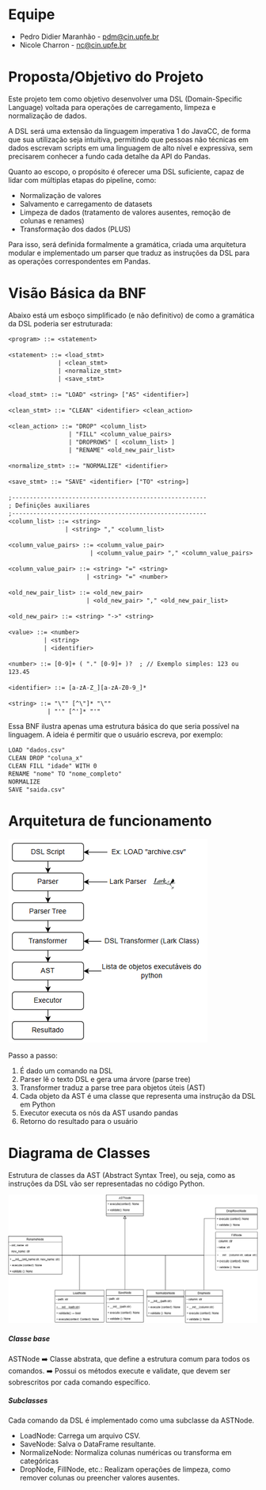 # Equipe
- Pedro Didier Maranhão - pdm@cin.upfe.br
- Nicole Charron - nc@cin.upfe.br

# Proposta/Objetivo do Projeto
Este projeto tem como objetivo desenvolver uma DSL (Domain-Specific Language) voltada para operações de carregamento, limpeza e normalização de dados.

A DSL será uma extensão da linguagem imperativa 1 do JavaCC, de forma que sua utilização seja intuitiva, permitindo que pessoas não técnicas em dados escrevam scripts em uma linguagem de alto nível e expressiva, sem precisarem conhecer a fundo cada detalhe da API do Pandas.
 
Quanto ao escopo, o propósito é oferecer uma DSL suficiente, capaz de lidar com múltiplas etapas do pipeline, como:
- Normalização de valores
- Salvamento e carregamento de datasets
- Limpeza de dados (tratamento de valores ausentes, remoção de colunas e renames)
- Transformação dos dados (PLUS)

Para isso, será definida formalmente a gramática, criada uma arquitetura modular e implementado um parser que traduz as instruções da DSL para as operações correspondentes em Pandas.

# Visão Básica da BNF
Abaixo está um esboço simplificado (e não definitivo) de como a gramática da DSL poderia ser estruturada:

```
<program> ::= <statement>

<statement> ::= <load_stmt>
              | <clean_stmt>
              | <normalize_stmt>
              | <save_stmt>

<load_stmt> ::= "LOAD" <string> ["AS" <identifier>]

<clean_stmt> ::= "CLEAN" <identifier> <clean_action>

<clean_action> ::= "DROP" <column_list>
                 | "FILL" <column_value_pairs>
                 | "DROPROWS" [ <column_list> ]
                 | "RENAME" <old_new_pair_list>

<normalize_stmt> ::= "NORMALIZE" <identifier>

<save_stmt> ::= "SAVE" <identifier> ["TO" <string>]

;-------------------------------------------------------
; Definições auxiliares
;-------------------------------------------------------
<column_list> ::= <string>
                | <string> "," <column_list>

<column_value_pairs> ::= <column_value_pair>
                       | <column_value_pair> "," <column_value_pairs>

<column_value_pair> ::= <string> "=" <string>
                      | <string> "=" <number>

<old_new_pair_list> ::= <old_new_pair>
                      | <old_new_pair> "," <old_new_pair_list>

<old_new_pair> ::= <string> "->" <string>

<value> ::= <number>
          | <string>
          | <identifier>

<number> ::= [0-9]+ ( "." [0-9]+ )?  ; // Exemplo simples: 123 ou 123.45

<identifier> ::= [a-zA-Z_][a-zA-Z0-9_]*

<string> ::= "\"" [^\"]* "\""
           | "'" [^']* "'"
```

Essa BNF ilustra apenas uma estrutura básica do que seria possível na linguagem. A ideia é permitir que o usuário escreva, por exemplo:

```
LOAD "dados.csv"
CLEAN DROP "coluna_x"
CLEAN FILL "idade" WITH 0
RENAME "nome" TO "nome_completo"
NORMALIZE
SAVE "saida.csv"
```
# Arquitetura de funcionamento 

![](imgs/image.png)

Passo a passo:

1. É dado um comando na DSL
2. Parser lê o texto DSL e gera uma árvore (parse tree)
3. Transformer traduz a parse tree para objetos úteis (AST)
4. Cada objeto da AST é uma classe que representa uma instrução da DSL em Python
5. Executor	executa os nós da AST usando pandas
6. Retorno do resultado para o usuário

# Diagrama de Classes

Estrutura de classes da AST (Abstract Syntax Tree), ou seja, como as instruções da DSL vão ser representadas no código Python.

![](imgs/class_diag.png)

#####  Classe base
ASTNode 
 :arrow_right: Classe abstrata, que define a estrutura comum para todos os comandos.
 :arrow_right: Possui os métodos execute e validate, que devem ser sobrescritos por cada comando específico.

##### Subclasses 
Cada comando da DSL é implementado como uma subclasse da ASTNode. 
 - LoadNode: Carrega um arquivo CSV.
 - SaveNode: Salva o DataFrame resultante.
 - NormalizeNode: Normaliza colunas numéricas ou transforma em categóricas
 - DropNode, FillNode, etc.: Realizam operações de limpeza, como remover colunas ou preencher valores ausentes.






